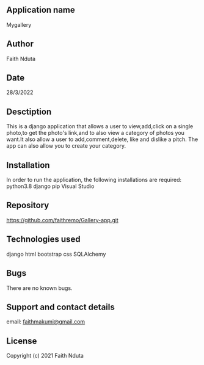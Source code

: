 ## Application name
Mygallery

## Author
Faith Nduta

## Date
28/3/2022

## Desctiption
This is a django application that allows a user to view,add,click on a single photo,to get the photo's link,and to also view a category of photos you want.It also allow a user to add,comment,delete, like and dislike a pitch. The app can also allow you to create your category.

## Installation
In order to run the application, the following installations are required: python3.8 
django
pip Visual Studio

## Repository
https://github.com/faithremo/Gallery-app.git

## Technologies used
django
html
bootstrap
css
SQLAlchemy


## Bugs
There are no known bugs.

## Support and contact details
email: faithmakumi@gmail.com

## License
Copyright (c) 2021 Faith Nduta